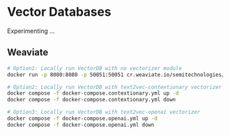 # Vector Databases

Experimenting ...

## Weaviate

```sh
# Option1: Locally run VectorDB with no vectorizer module
docker run -p 8080:8080 -p 50051:50051 cr.weaviate.io/semitechnologies/weaviate:1.26.4

# Option2: Locally run VectorDB with text2vec-contextionary vectorizer
docker compose -f docker-compose.contextionary.yml up -d
docker compose -f docker-compose.contextionary.yml down

# Option3: Locally run VectorDB with text2vec-openai vectorizer
docker compose -f docker-compose.openai.yml up -d
docker compose -f docker-compose.openai.yml down
```

<!-- 
REFERENCES:
- https://weaviate.io/developers/weaviate/installation/docker-compose
- https://weaviate.io/developers/weaviate/quickstart
-->

<!-- 
TODO:
- Write a basic VectorDB. Insert embedding. Search for embedding.
- https://cybernetist.com/2024/01/07/fun-with-embeddings/
- https://github.com/ynqa/wego
-->

<!--
DONE (new to old):
- Insert & search for embedding using Weaviate Contextionary vectorizer.
- Deploy with Contextionary, OpenAI, standalone
-->